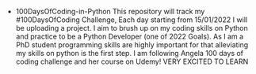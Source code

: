 * 100DaysOfCoding-in-Python
This repository will track my #100DaysOfCoding Challenge, Each day starting from 15/01/2022 I will be uploading a project. 
I aim to brush up on my coding skills on Python and practice to be a Python Developer (one of 2022 Goals). As I am a PhD student 
programming skills are highly important for that alleviating my skills on python is the first step.  I am following Angela 100 days of coding challenge
and her course on Udemy! VERY EXCITED TO LEARN 
